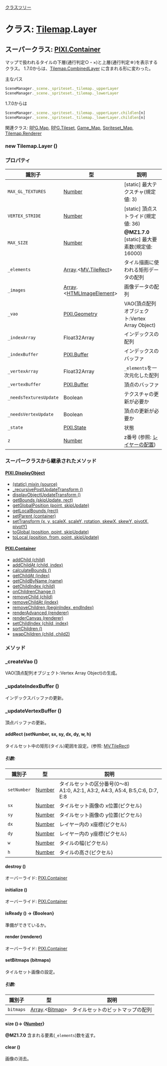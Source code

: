 [クラスツリー](index.md)

# クラス: [Tilemap](Tilemap.md).Layer

## スーパークラス: [PIXI.Container](PIXI.Container.md)

マップで扱われるタイルの下層(通行判定○・×)と上層(通行判定☆)を表示するクラス。
1.7.0からは、[Tilemap.CombinedLayer](Tilemap.CombinedLayer.md) に含まれる形に変わった。

主なパス
```js
SceneManager._scene._spriteset._tilemap._upperLayer
SceneManager._scene._spriteset._tilemap._lowerLayer
```
1.7.0からは
```js
SceneManager._scene._spriteset._tilemap._upperLayer.childlen[n]
SceneManager._scene._spriteset._tilemap._lowerLayer.childlen[n]
```

関連クラス: [RPG.Map](RPG.Map.md), [RPG.Tileset](RPG.Tileset.md), [Game_Map](Game_Map.md), [Spriteset_Map](Spriteset_Map.md),
[Tilemap.Renderer](Tilemap.Renderer.md)

### new Tilemap.Layer ()

### プロパティ

| 識別子 | 型 | 説明 |
| --- | --- | --- |
| `MAX_GL_TEXTURES` | [Number](Number.md) | [static] 最大テクスチャ(規定値: 3) |
| `VERTEX_STRIDE` | [Number](Number.md) | [static] 頂点ストライド(規定値: 36) |
| `MAX_SIZE` | [Number](Number.md) | **@MZ1.7.0** [static] 最大要素数(規定値: 16000) |
| `_elements` | [Array](Array.md).&lt;[MV.TileRect](MV.TileRect.md)&gt;  | タイル描画に使われる矩形データの配列 |
| `_images` | [Array](Array.md).&lt;[HTMLImageElement](https://developer.mozilla.org/en-US/docs/Web/API/HTMLImageElement)&gt;  | 画像データの配列 |
| `_vao` | [PIXI.Geometry](http://pixijs.download/v5.3.12/docs/PIXI.Geometry.html) | VAO(頂点配列オブジェクト:Vertex Array Object) |
| `_indexArray` | Float32Array | インデックスの配列 |
| `_indexBuffer` | [PIXI.Buffer](http://pixijs.download/v5.3.12/docs/PIXI.Buffer.html) | インデックスのバッファ |
| `_vertexArray` | Float32Array | `_elements`を一次元化した配列 |
| `_vertexBuffer` | [PIXI.Buffer](http://pixijs.download/v5.3.12/docs/PIXI.Buffer.html) | 頂点のバッファ |
| `_needsTexturesUpdate` | Boolean | テクスチャの更新が必要か |
| `_needsVertexUpdate` | Boolean | 頂点の更新が必要か |
| `_state` | [PIXI.State](http://pixijs.download/v5.3.12/docs/PIXI.State.html) | 状態 |
| `z` | [Number](Number.md) | z番号 (参照: [レイヤーの配置](Tilemap.md#レイヤーの配置))|


### スーパークラスから継承されたメソッド

#### [PIXI.DisplayObject](PIXI.DisplayObject.md)

* [(static) mixin (source)](PIXI.DisplayObject.md#static-mixin-source)
* [\_recursivePostUpdateTransform ()](PIXI.DisplayObject.md#_recursivepostupdatetransform-)
* [displayObjectUpdateTransform ()](PIXI.DisplayObject.md#displayobjectupdatetransform-)
* [getBounds (skipUpdate, rect)](PIXI.DisplayObject.md#getbounds-skipupdate-rect--pixirectangle)
* [getGlobalPosition (point, skipUpdate)](PIXI.DisplayObject.md#getglobalposition-point-skipupdate--pixipoint)
* [getLocalBounds (rect)](PIXI.DisplayObject.md#getlocalbounds-rect--pixirectangle)
* [setParent (container)](PIXI.DisplayObject.md#setparent-container--pixicontainer)
* [setTransform (x, y, scaleX, scaleY, rotation, skewX, skewY, pivotX, pivotY)](PIXI.DisplayObject.md#settransform-x-y-scalex-scaley-rotation-skewx-skewy-pivotx-pivoty--pixidisplayobject)
* [toGlobal (position, point, skipUpdate)](PIXI.DisplayObject.md#toglobal-position-point-skipupdate--pixipoint)
* [toLocal (position, from, point, skipUpdate)](PIXI.DisplayObject.md#tolocal-position-from-point-skipupdate--pixipoint)

#### [PIXI.Container](PIXI.Container.md)

* [addChild (child) ](PIXI.Container.md#addchild-child--pixidisplayobject)
* [addChildAt (child, index)](PIXI.Container.md#addchildat-child-index--pixidisplayobject)
* [calculateBounds ()](PIXI.Container.md#calculatebounds-)
* [getChildAt (index)](PIXI.Container.md#getchildat-index--pixidisplayobject)
* [getChildByName (name)](PIXI.Container.md#getchildbyname-name--pixidisplayobject)
* [getChildIndex (child)](PIXI.Container.md#getchildindex-child--pixidisplayobject)
* [onChildrenChange ()](PIXI.Container.md#onchildrenchange-)
* [removeChild (child)](PIXI.Container.md#removechild-child--pixidisplayobject)
* [removeChildAt (index)](PIXI.Container.md#removechildat-index--pixidisplayobject)
* [removeChildren (beginIndex, endIndex)](PIXI.Container.md#removechildren-beginindex-endindex--arraypixidisplayobject)
* [renderAdvanced (renderer)](PIXI.Container.md#renderadvanced-renderer)
* [renderCanvas (renderer)](PIXI.Container.md#rendercanvas-renderer)
* [setChildIndex (child, index)](PIXI.Container.md#setchildindex-child-index)
* [sortChildren ()](PIXI.Container.md#sortchildren-)
* [swapChildren (child, child2)](PIXI.Container.md#swapchildren-child-child2)


### メソッド

### _createVao ()
VAO(頂点配列オブジェクト:Vertex Array Object)の生成。


### _updateIndexBuffer ()
インデックスバッファの更新。


### _updateVertexBuffer ()
頂点バッファの更新。


#### addRect (setNumber, sx, sy, dx, dy, w, h)
タイルセット中の矩形(タイル)範囲を設定。(参照: [MV.TileRect](MV.TileRect.md))

##### 引数:

| 識別子 | 型 | 説明 |
| --- | --- | --- |
| `setNumber` | [Number](Number.md) | タイルセットの区分番号(0〜8)<br />A1:0, A2:1, A3:2, A4:3, A5:4, B:5,C:6, D:7, E:8 |
| `sx` | [Number](Number.md) |  タイルセット画像の x位置(ピクセル) |
| `sy` | [Number](Number.md) |  タイルセット画像の y位置(ピクセル) |
| `dx` | [Number](Number.md) | レイヤー内の x座標(ピクセル) |
| `dy` | [Number](Number.md) | レイヤー内の y座標(ピクセル) |
| `w` | [Number](Number.md) |  タイルの幅(ピクセル) |
| `h` | [Number](Number.md) |  タイルの高さ(ピクセル) |


#### destroy ()
オーバーライド: [PIXI.Container](PIXI.Container.md#destroy-)


#### initialize ()
オーバーライド: [PIXI.Container](PIXI.Container.md#initialize-)


#### isReady () → {Boolean}
準備ができているか。


#### render (renderer)
オーバーライド:  [PIXI.Container](PIXI.Container.md#render-renderer)


#### setBitmaps (bitmaps)
タイルセット画像の設定。

##### 引数:

| 識別子 | 型 | 説明 |
| --- | --- | --- |
| `bitmaps` | [Array](Array.md).&lt;[Bitmap](Bitmap.md)&gt; |  タイルセットのビットマップの配列 |


#### size ()→ {[Number](Number.md)}
**@MZ1.7.0** 含まれる要素(`_elements`)数を返す。

#### clear ()
画像の消去。
